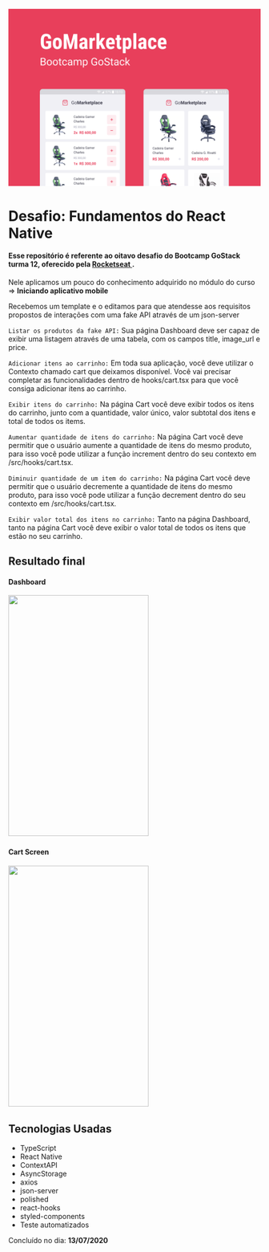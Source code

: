 ![Capa](Capa.png)

<h1>Desafio: Fundamentos do React Native</h1>

<h4>Esse repositório é referente ao oitavo desafio do Bootcamp GoStack turma 12, oferecido pela <a href="https://rocketseat.com.br/">Rocketseat </a>.</h4>

Nele aplicamos um pouco do conhecimento adquirido no módulo do curso => **Iniciando aplicativo mobile**

Recebemos um template e o editamos para que atendesse aos requisitos propostos de interações com uma fake API através de um json-server

```Listar os produtos da fake API:``` Sua página Dashboard deve ser capaz de exibir uma listagem através de uma tabela, com os campos title, image_url e price.

```Adicionar itens ao carrinho:``` Em toda sua aplicação, você deve utilizar o Contexto chamado cart que deixamos disponível. Você vai precisar completar as funcionalidades dentro de hooks/cart.tsx para que você consiga adicionar itens ao carrinho.

```Exibir itens do carrinho:``` Na página Cart você deve exibir todos os itens do carrinho, junto com a quantidade, valor único, valor subtotal dos itens e total de todos os items.

```Aumentar quantidade de itens do carrinho:``` Na página Cart você deve permitir que o usuário aumente a quantidade de itens do mesmo produto, para isso você pode utilizar a função increment dentro do seu contexto em /src/hooks/cart.tsx.

```Diminuir quantidade de um item do carrinho:``` Na página Cart você deve permitir que o usuário decremente a quantidade de itens do mesmo produto, para isso você pode utilizar a função decrement dentro do seu contexto em /src/hooks/cart.tsx.

```Exibir valor total dos itens no carrinho:``` Tanto na página Dashboard, tanto na página Cart você deve exibir o valor total de todos os itens que estão no seu carrinho.

<h2>Resultado final</h2>

<h4>Dashboard</h4>

<img src="Dashboard.png" width="280" height="480" />

<h4>Cart Screen</h4>

<img src="Cart.png" width="280" height="480" />

## Tecnologias Usadas
- TypeScript
- React Native
- ContextAPI
- AsyncStorage
- axios
- json-server
- polished
- react-hooks
- styled-components
- Teste automatizados

Concluído no dia: **13/07/2020**


